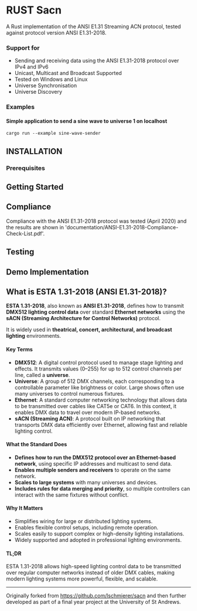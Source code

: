 # RUST Sacn
A Rust implementation of the ANSI E1.31 Streaming ACN protocol, tested against protocol version ANSI E1.31-2018. 

### Support for
* Sending and receiving data using the ANSI E1.31-2018 protocol over IPv4 and IPv6
* Unicast, Multicast and Broadcast Supported
* Tested on Windows and Linux
* Universe Synchronisation
* Universe Discovery

### Examples
#### Simple application to send a sine wave to universe 1 on localhost
`cargo run --example sine-wave-sender`

## INSTALLATION
### Prerequisites
## Getting Started
## Compliance
Compliance with the ANSI E1.31-2018 protocol was tested (April 2020) and the results are shown in 'documentation/ANSI-E1.31-2018-Compliance-Check-List.pdf'.
## Testing
## Demo Implementation

## What is ESTA 1.31-2018 (ANSI E1.31-2018)?

**ESTA 1.31-2018**, also known as **ANSI E1.31-2018**, defines how to transmit **DMX512 lighting control data** over standard **Ethernet networks** using the **sACN (Streaming Architecture for Control Networks)** protocol.

It is widely used in **theatrical, concert, architectural, and broadcast lighting** environments.

#### Key Terms

- **DMX512**: A digital control protocol used to manage stage lighting and effects. It transmits values (0–255) for up to 512 control channels per line, called a **universe**.
- **Universe**: A group of 512 DMX channels, each corresponding to a controllable parameter like brightness or color. Large shows often use many universes to control numerous fixtures.
- **Ethernet**: A standard computer networking technology that allows data to be transmitted over cables like CAT5e or CAT6. In this context, it enables DMX data to travel over modern IP-based networks.
- **sACN (Streaming ACN)**: A protocol built on IP networking that transports DMX data efficiently over Ethernet, allowing fast and reliable lighting control.


#### What the Standard Does

- **Defines how to run the DMX512 protocol over an Ethernet-based network**, using specific IP addresses and multicast to send data.
- **Enables multiple senders and receivers** to operate on the same network.
- **Scales to large systems** with many universes and devices.
- **Includes rules for data merging and priority**, so multiple controllers can interact with the same fixtures without conflict.

#### Why It Matters

- Simplifies wiring for large or distributed lighting systems.
- Enables flexible control setups, including remote operation.
- Scales easily to support complex or high-density lighting installations.
- Widely supported and adopted in professional lighting environments.

#### TL;DR

ESTA 1.31-2018 allows high-speed lighting control data to be transmitted over regular computer networks instead of older DMX cables, making modern lighting systems more powerful, flexible, and scalable.

---

Originally forked from https://github.com/lschmierer/sacn and then further developed as part of a final year project at the University of St Andrews.
